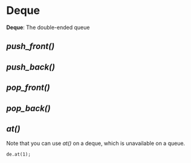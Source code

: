 # Deque
**Deque**: The double-ended queue
## *push_front()*
## *push_back()*
## *pop_front()*
## *pop_back()* 
## *at()*
Note that you can use *at()* on a deque, which is unavailable on a queue.

    de.at(1);

